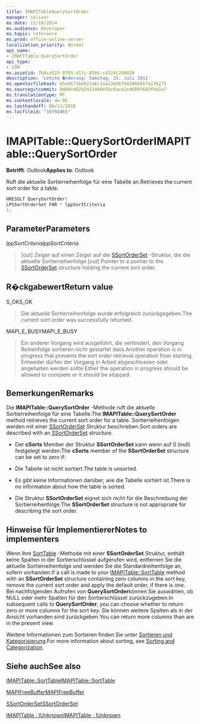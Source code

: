 ```yaml
---
title: IMAPITableQuerySortOrder
manager: soliver
ms.date: 11/16/2014
ms.audience: Developer
ms.topic: reference
ms.prod: office-online-server
localization_priority: Normal
api_name:
- IMAPITable.QuerySortOrder
api_type:
- COM
ms.assetid: 7b4ca523-0703-417c-8586-c4324c200020
description: 'Letzte �nderung: Samstag, 23. Juli 2011'
ms.openlocfilehash: b5eb671be022a6c3aa22e66f68386691fe23b275
ms.sourcegitcommit: 9d60cd82b5413446e5bc8ace2cd689f683fb41a7
ms.translationtype: MT
ms.contentlocale: de-DE
ms.lasthandoff: 06/11/2018
ms.locfileid: "19792465"
---
```

# <a name="imapitablequerysortorder"></a><span data-ttu-id="1165a-103">IMAPITable::QuerySortOrder</span><span class="sxs-lookup"><span data-stu-id="1165a-103">IMAPITable::QuerySortOrder</span></span>

  
  
<span data-ttu-id="1165a-104">**Betrifft**: Outlook</span><span class="sxs-lookup"><span data-stu-id="1165a-104">**Applies to**: Outlook</span></span> 
  
<span data-ttu-id="1165a-105">Ruft die aktuelle Sortierreihenfolge für eine Tabelle an.</span><span class="sxs-lookup"><span data-stu-id="1165a-105">Retrieves the current sort order for a table.</span></span>
  
```cpp
HRESULT QuerySortOrder(
LPSSortOrderSet FAR * lppSortCriteria
);
```

## <a name="parameters"></a><span data-ttu-id="1165a-106">Parameter</span><span class="sxs-lookup"><span data-stu-id="1165a-106">Parameters</span></span>

 <span data-ttu-id="1165a-107">_lppSortCriteria_</span><span class="sxs-lookup"><span data-stu-id="1165a-107">_lppSortCriteria_</span></span>
  
> <span data-ttu-id="1165a-108">[out] Zeiger auf einen Zeiger auf die [SSortOrderSet](ssortorderset.md) -Struktur, die die aktuelle Sortierreihenfolge.</span><span class="sxs-lookup"><span data-stu-id="1165a-108">[out] Pointer to a pointer to the [SSortOrderSet](ssortorderset.md) structure holding the current sort order.</span></span> 
    
## <a name="return-value"></a><span data-ttu-id="1165a-109">R�ckgabewert</span><span class="sxs-lookup"><span data-stu-id="1165a-109">Return value</span></span>

<span data-ttu-id="1165a-110">S_OK</span><span class="sxs-lookup"><span data-stu-id="1165a-110">S_OK</span></span> 
  
> <span data-ttu-id="1165a-111">Die aktuelle Sortierreihenfolge wurde erfolgreich zurückgegeben.</span><span class="sxs-lookup"><span data-stu-id="1165a-111">The current sort order was successfully returned.</span></span>
    
<span data-ttu-id="1165a-112">MAPI_E_BUSY</span><span class="sxs-lookup"><span data-stu-id="1165a-112">MAPI_E_BUSY</span></span> 
  
> <span data-ttu-id="1165a-113">Ein anderer Vorgang wird ausgeführt, die verhindert, den Vorgang Reihenfolge sortieren nicht gestartet dass.</span><span class="sxs-lookup"><span data-stu-id="1165a-113">Another operation is in progress that prevents the sort order retrieval operation from starting.</span></span> <span data-ttu-id="1165a-114">Entweder dürfen der Vorgang in Arbeit abgeschlossen oder angehalten werden sollte.</span><span class="sxs-lookup"><span data-stu-id="1165a-114">Either the operation in progress should be allowed to complete or it should be stopped.</span></span>
    
## <a name="remarks"></a><span data-ttu-id="1165a-115">Bemerkungen</span><span class="sxs-lookup"><span data-stu-id="1165a-115">Remarks</span></span>

<span data-ttu-id="1165a-116">Die **IMAPITable::QuerySortOrder** -Methode ruft die aktuelle Sortierreihenfolge für eine Tabelle.</span><span class="sxs-lookup"><span data-stu-id="1165a-116">The **IMAPITable::QuerySortOrder** method retrieves the current sort order for a table.</span></span> <span data-ttu-id="1165a-117">Sortierreihenfolgen werden mit einer [SSortOrderSet](ssortorderset.md) Struktur beschrieben.</span><span class="sxs-lookup"><span data-stu-id="1165a-117">Sort orders are described with an [SSortOrderSet](ssortorderset.md) structure.</span></span> 
  
- <span data-ttu-id="1165a-118">Der **cSorts** Member der Struktur **SSortOrderSet** kann wenn auf 0 (null) festgelegt werden:</span><span class="sxs-lookup"><span data-stu-id="1165a-118">The **cSorts** member of the **SSortOrderSet** structure can be set to zero if:</span></span> 
    
- <span data-ttu-id="1165a-119">Die Tabelle ist nicht sortiert.</span><span class="sxs-lookup"><span data-stu-id="1165a-119">The table is unsorted.</span></span>
    
- <span data-ttu-id="1165a-120">Es gibt keine Informationen darüber, wie die Tabelle sortiert ist.</span><span class="sxs-lookup"><span data-stu-id="1165a-120">There is no information about how the table is sorted.</span></span>
    
- <span data-ttu-id="1165a-121">Die Struktur **SSortOrderSet** eignet sich nicht für die Beschreibung der Sortierreihenfolge.</span><span class="sxs-lookup"><span data-stu-id="1165a-121">The **SSortOrderSet** structure is not appropriate for describing the sort order.</span></span> 
    
## <a name="notes-to-implementers"></a><span data-ttu-id="1165a-122">Hinweise für Implementierer</span><span class="sxs-lookup"><span data-stu-id="1165a-122">Notes to implementers</span></span>

<span data-ttu-id="1165a-123">Wenn Ihre [SortTable](imapitable-sorttable.md) -Methode mit einer **SSortOrderSet** Struktur, enthält keine Spalten in der Sortierschlüssel aufgerufen wird, entfernen Sie die aktuelle Sortierreihenfolge und wenden Sie die Standardreihenfolge an, sofern vorhanden.</span><span class="sxs-lookup"><span data-stu-id="1165a-123">If a call is made to your [IMAPITable::SortTable](imapitable-sorttable.md) method with an **SSortOrderSet** structure containing zero columns in the sort key, remove the current sort order and apply the default order, if there is one.</span></span> <span data-ttu-id="1165a-124">Bei nachfolgenden Aufrufen von **QuerySortOrder**können Sie auswählen, ob NULL oder mehr Spalten für den Sortierschlüssel zurückzugeben.</span><span class="sxs-lookup"><span data-stu-id="1165a-124">In subsequent calls to **QuerySortOrder**, you can choose whether to return zero or more columns for the sort key.</span></span> <span data-ttu-id="1165a-125">Sie können weitere Spalten als in der Ansicht vorhanden sind zurückgeben.</span><span class="sxs-lookup"><span data-stu-id="1165a-125">You can return more columns than are in the present view.</span></span>
  
<span data-ttu-id="1165a-126">Weitere Informationen zum Sortieren finden Sie unter [Sortieren und Kategorisierung](sorting-and-categorization.md).</span><span class="sxs-lookup"><span data-stu-id="1165a-126">For more information about sorting, see [Sorting and Categorization](sorting-and-categorization.md).</span></span>
  
## <a name="see-also"></a><span data-ttu-id="1165a-127">Siehe auch</span><span class="sxs-lookup"><span data-stu-id="1165a-127">See also</span></span>



[<span data-ttu-id="1165a-128">IMAPITable::SortTable</span><span class="sxs-lookup"><span data-stu-id="1165a-128">IMAPITable::SortTable</span></span>](imapitable-sorttable.md)
  
[<span data-ttu-id="1165a-129">MAPIFreeBuffer</span><span class="sxs-lookup"><span data-stu-id="1165a-129">MAPIFreeBuffer</span></span>](mapifreebuffer.md)
  
[<span data-ttu-id="1165a-130">SSortOrderSet</span><span class="sxs-lookup"><span data-stu-id="1165a-130">SSortOrderSet</span></span>](ssortorderset.md)
  
[<span data-ttu-id="1165a-131">IMAPITable : IUnknown</span><span class="sxs-lookup"><span data-stu-id="1165a-131">IMAPITable : IUnknown</span></span>](imapitableiunknown.md)


